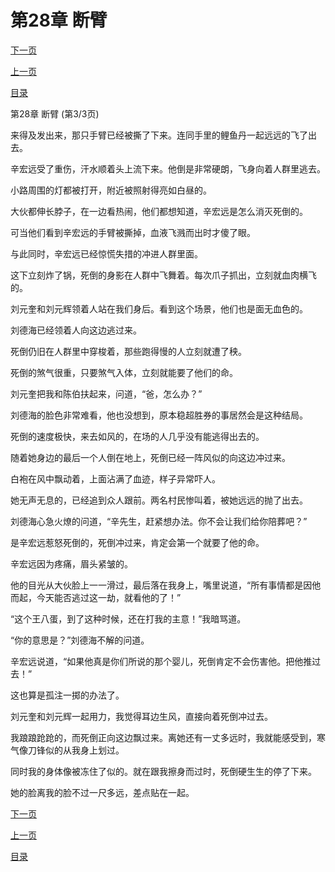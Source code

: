 <h1>第28章   断臂</h1>
            <div><p><a href="./84_%E7%AC%AC29%E7%AB%A0_%E6%95%91%E5%91%BD%E7%A8%BB%E8%8D%89.md">下一页</a></p><p><a href="./82_%E7%AC%AC28%E7%AB%A0_%E6%96%AD%E8%87%82.md">上一页</a></p><p><a href="../">目录</a></p></div>
            <div><p>第28章   断臂 (第3/3页)</p><p>来得及发出来，那只手臂已经被撕了下来。连同手里的鲤鱼丹一起远远的飞了出去。</p><p>辛宏远受了重伤，汗水顺着头上流下来。他倒是非常硬朗，飞身向着人群里逃去。</p><p>小路周围的灯都被打开，附近被照射得亮如白昼的。</p><p>大伙都伸长脖子，在一边看热闹，他们都想知道，辛宏远是怎么消灭死倒的。</p><p>可当他们看到辛宏远的手臂被撕掉，血液飞溅而出时才傻了眼。</p><p>与此同时，辛宏远已经惊慌失措的冲进人群里面。</p><p>这下立刻炸了锅，死倒的身影在人群中飞舞着。每次爪子抓出，立刻就血肉横飞的。</p><p>刘元奎和刘元辉领着人站在我们身后。看到这个场景，他们也是面无血色的。</p><p>刘德海已经领着人向这边逃过来。</p><p>死倒仍旧在人群里中穿梭着，那些跑得慢的人立刻就遭了秧。</p><p>死倒的煞气很重，只要煞气入体，立刻就能要了他们的命。</p><p>刘元奎把我和陈伯扶起来，问道，“爸，怎么办？”</p><p>刘德海的脸色非常难看，他也没想到，原本稳超胜券的事居然会是这种结局。</p><p>死倒的速度极快，来去如风的，在场的人几乎没有能逃得出去的。</p><p>随着她身边的最后一个人倒在地上，死倒已经一阵风似的向这边冲过来。</p><p>白袍在风中飘动着，上面沾满了血迹，样子异常吓人。</p><p>她无声无息的，已经追到众人跟前。两名村民惨叫着，被她远远的抛了出去。</p><p>刘德海心急火燎的问道，“辛先生，赶紧想办法。你不会让我们给你陪葬吧？”</p><p>是辛宏远惹怒死倒的，死倒冲过来，肯定会第一个就要了他的命。</p><p>辛宏远因为疼痛，眉头紧皱的。</p><p>他的目光从大伙脸上一一滑过，最后落在我身上，嘴里说道，“所有事情都是因他而起，今天能否逃过这一劫，就看他的了！”</p><p>“这个王八蛋，到了这种时候，还在打我的主意！”我暗骂道。</p><p>“你的意思是？”刘德海不解的问道。</p><p>辛宏远说道，“如果他真是你们所说的那个婴儿，死倒肯定不会伤害他。把他推过去！”</p><p>这也算是孤注一掷的办法了。</p><p>刘元奎和刘元辉一起用力，我觉得耳边生风，直接向着死倒冲过去。</p><p>我踉踉跄跄的，而死倒正向这边飘过来。离她还有一丈多远时，我就能感受到，寒气像刀锋似的从我身上划过。</p><p>同时我的身体像被冻住了似的。就在跟我擦身而过时，死倒硬生生的停了下来。</p><p>她的脸离我的脸不过一尺多远，差点贴在一起。</p></div>
            <div><p><a href="./84_%E7%AC%AC29%E7%AB%A0_%E6%95%91%E5%91%BD%E7%A8%BB%E8%8D%89.md">下一页</a></p><p><a href="./82_%E7%AC%AC28%E7%AB%A0_%E6%96%AD%E8%87%82.md">上一页</a></p><p><a href="../">目录</a></p></div>